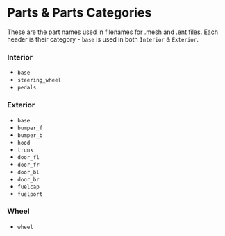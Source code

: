 # Parts & Parts Categories

These are the part names used in filenames for .mesh and .ent files. Each header is their category - `base` is used in both `Interior` & `Exterior`.

### Interior

* `base`
* `steering_wheel`
* `pedals`

### Exterior

* `base`
* `bumper_f`
* `bumper_b`
* `hood`
* `trunk`
* `door_fl`
* `door_fr`
* `door_bl`
* `door_br`
* `fuelcap`
* `fuelport`

### Wheel

* `wheel`
